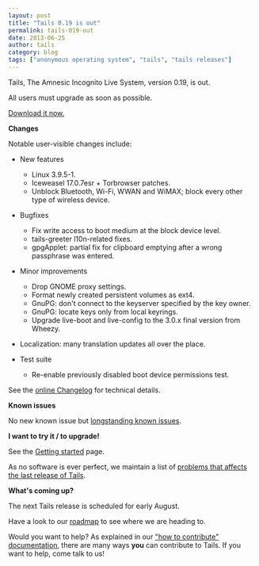 ```yaml
---
layout: post
title: "Tails 0.19 is out"
permalink: tails-019-out
date: 2013-06-25
author: tails
category: blog
tags: ["anonymous operating system", "tails", "tails releases"]
---
```


Tails, The Amnesic Incognito Live System, version 0.19, is out.

All users must upgrade as soon as possible.

[Download it now.](https://tails.boum.org/download/)

**Changes**

Notable user-visible changes include:

- New features
  - Linux 3.9.5-1.
  - Iceweasel 17.0.7esr + Torbrowser patches.
  - Unblock Bluetooth, Wi-Fi, WWAN and WiMAX; block every other type of wireless device.

- Bugfixes
  - Fix write access to boot medium at the block device level.
  - tails-greeter l10n-related fixes.
  - gpgApplet: partial fix for clipboard emptying after a wrong passphrase was entered.

- Minor improvements
  - Drop GNOME proxy settings.
  - Format newly created persistent volumes as ext4.
  - GnuPG: don't connect to the keyserver specified by the key owner.
  - GnuPG: locate keys only from local keyrings.
  - Upgrade live-boot and live-config to the 3.0.x final version from Wheezy.

- Localization: many translation updates all over the place.
- Test suite
  - Re-enable previously disabled boot device permissions test.

See the [online Changelog](https://git-tails.immerda.ch/tails/plain/debian/changelog?id=0.19) for technical details.

**Known issues**

No new known issue but [longstanding known issues](https://tails.boum.org/support/known_issues/).

**I want to try it / to upgrade!**

See the [Getting started](https://tails.boum.org/getting_started/) page.

As no software is ever perfect, we maintain a list of [problems that affects the last release of Tails](https://tails.boum.org/support/known_issues/).

**What's coming up?**

The next Tails release is scheduled for early August.

Have a look to our [roadmap](https://tails.boum.org/contribute/roadmap/) to see where we are heading to.

Would you want to help? As explained in our ["how to contribute" documentation](https://tails.boum.org/contribute/), there are many ways **you** can contribute to Tails. If you want to help, come talk to us!

